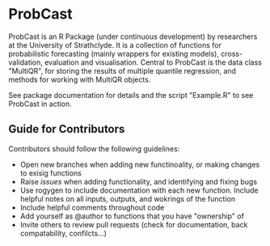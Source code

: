 # ProbCast
ProbCast is an R Package (under continuous development) by researchers at the University of Strathclyde. It is a collection of functions for probabilistic forecasting (mainly wrappers for existing models), cross-validation, evaluation and visualisation. Central to ProbCast is the data class "MultiQR", for storing the results of multiple quantile regression, and methods for working with MultiQR objects.

See package documentation for details and the script "Example.R" to see ProbCast in action.

## Guide for Contributors
Contributors should follow the following guidelines:
- Open new branches when adding new functinoality, or making changes to exisig functions
- Raise *issues* when adding functionality, and identifying and fixing bugs
- Use rogygen to include documentation with each new function. Include helpful notes on all inputs, outputs, and wokrings of the function
- Include helpful comments throughout code
- Add yourself as @author to functions that you have "ownership" of
- Invite others to review pull requests (check for documentation, back compatability, confilcts...)
 
